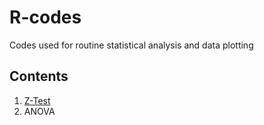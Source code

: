 # R-codes
Codes used for routine statistical analysis and data plotting

## Contents

1. [Z-Test](./ZTest)
2. ANOVA

